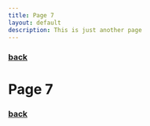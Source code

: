 ```yaml
---
title: Page 7
layout: default
description: This is just another page
---
```


### [back](./)

# Page 7

### [back](./)

